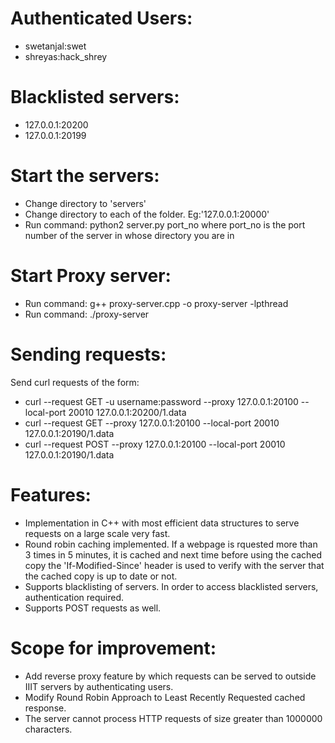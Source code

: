 # Authenticated Users:
- swetanjal:swet
- shreyas:hack_shrey

# Blacklisted servers:
- 127.0.0.1:20200
- 127.0.0.1:20199

# Start the servers:
- Change directory to 'servers'
- Change directory to each of the folder. Eg:'127.0.0.1:20000'
- Run command: python2 server.py port_no
where port_no is the port number of the server in whose directory you are in

# Start Proxy server:
- Run command: g++ proxy-server.cpp -o proxy-server -lpthread
- Run command: ./proxy-server

# Sending requests:
Send curl requests of the form:
- curl --request GET -u username:password --proxy 127.0.0.1:20100 --local-port 20010 127.0.0.1:20200/1.data
- curl --request GET --proxy 127.0.0.1:20100 --local-port 20010 127.0.0.1:20190/1.data
- curl --request POST --proxy 127.0.0.1:20100 --local-port 20010 127.0.0.1:20190/1.data

# Features:
- Implementation in C++ with most efficient data structures to serve requests on a large scale very fast.
- Round robin caching implemented. If a webpage is rquested more than 3 times in 5 minutes, it is cached and next time before using the cached copy the 'If-Modified-Since' header is used to verify with the server that the cached copy is up to date or not.
- Supports blacklisting of servers. In order to access blacklisted servers, authentication required.
- Supports POST requests as well.

# Scope for improvement:
- Add reverse proxy feature by which requests can be served to outside IIIT servers by authenticating users.
- Modify Round Robin Approach to Least Recently Requested cached response.
- The server cannot process HTTP requests of size greater than 1000000 characters.
